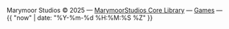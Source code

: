 

Marymoor Studios &copy; 2025
&mdash;
[MarymoorStudios Core Library](https://github.com/MarymoorStudios/Core)
&mdash;
[Games](/index.html#front_pagesgames)
&mdash;
{{ "now" | date: "%Y-%m-%d %H:%M:%S %Z" }}
